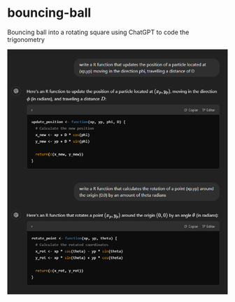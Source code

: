 # bouncing-ball
Bouncing ball into a rotating square using ChatGPT to code the trigonometry

![bouncig-ball](/bouncing_ball_functions1.png)
